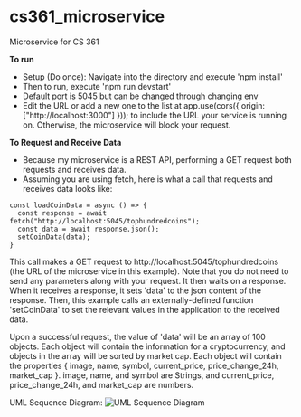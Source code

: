 # cs361_microservice
Microservice for CS 361

**To run**
- Setup (Do once): Navigate into the directory and execute 'npm install'
- Then to run, execute 'npm run devstart'
- Default port is 5045 but can be changed through changing env
- Edit the URL or add a new one to the list at app.use(cors({ origin: ["http://localhost:3000"] })); to include the URL your service is running on. Otherwise, the microservice will block your request.

**To Request and Receive Data**
- Because my microservice is a REST API, performing a GET request both requests and receives data.
- Assuming you are using fetch, here is what a call that requests and receives data looks like:
```
const loadCoinData = async () => {
  const response = await fetch("http://localhost:5045/tophundredcoins");
  const data = await response.json();
  setCoinData(data);
}
```
This call makes a GET request to http://localhost:5045/tophundredcoins (the URL of the microservice in this example).
Note that you do not need to send any parameters along with your request.
It then waits on a response.
When it receives a response, it sets 'data' to the json content of the response.
Then, this example calls an externally-defined function 'setCoinData' to set the relevant values in the application to the received data.

Upon a successful request, the value of 'data' will be an array of 100 objects. Each object will contain the information for a cryptocurrency, and objects in the array will be sorted by market cap.
Each object will contain the properties { image, name, symbol, current_price, price_change_24h, market_cap }.
image, name, and symbol are Strings, and current_price, price_change_24h, and market_cap are numbers.

UML Sequence Diagram:
![UML Sequence Diagram](https://user-images.githubusercontent.com/59071144/180659086-259a2a54-e8fc-47e4-8c68-7ce773d649fc.png)

